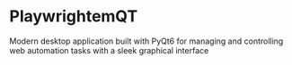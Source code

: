 # PlaywrightemQT
Modern desktop application built with PyQt6 for managing and controlling web automation tasks with a sleek graphical interface
